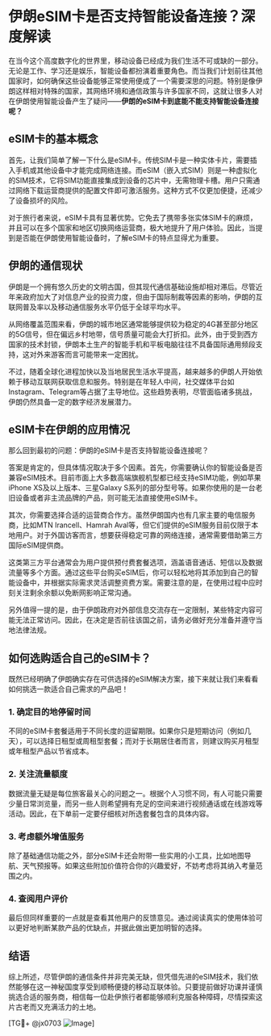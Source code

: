 # 伊朗eSIM卡是否支持智能设备连接？深度解读

在当今这个高度数字化的世界里，移动设备已经成为我们生活不可或缺的一部分。无论是工作、学习还是娱乐，智能设备都扮演着重要角色。而当我们计划前往其他国家时，如何确保这些设备能够正常使用便成了一个需要深思的问题。特别是像伊朗这样相对特殊的国家，其网络环境和通信政策与许多国家不同，这就让很多人对在伊朗使用智能设备产生了疑问——**伊朗的eSIM卡到底能不能支持智能设备连接呢？**

## eSIM卡的基本概念

首先，让我们简单了解一下什么是eSIM卡。传统SIM卡是一种实体卡片，需要插入手机或其他设备中才能完成网络连接。而eSIM（嵌入式SIM）则是一种虚拟化的SIM技术，它将SIM功能直接集成到设备的芯片中，无需物理卡槽。用户只需通过网络下载运营商提供的配置文件即可激活服务。这种方式不仅更加便捷，还减少了设备损坏的风险。

对于旅行者来说，eSIM卡具有显著优势。它免去了携带多张实体SIM卡的麻烦，并且可以在多个国家和地区切换网络运营商，极大地提升了用户体验。因此，当提到是否能在伊朗使用智能设备时，了解eSIM卡的特点显得尤为重要。

## 伊朗的通信现状

伊朗是一个拥有悠久历史的文明古国，但其现代通信基础设施却相对滞后。尽管近年来政府加大了对信息产业的投资力度，但由于国际制裁等因素的影响，伊朗的互联网普及率以及移动通信服务水平仍低于全球平均水平。

从网络覆盖范围来看，伊朗的城市地区通常能够提供较为稳定的4G甚至部分地区的5G信号，但在偏远乡村地带，信号质量可能会大打折扣。此外，由于受到西方国家的技术封锁，伊朗本土生产的智能手机和平板电脑往往不具备国际通用频段支持，这对外来游客而言可能带来一定困扰。

不过，随着全球化进程加快以及当地居民生活水平提高，越来越多的伊朗人开始依赖于移动互联网获取信息和服务。特别是在年轻人中间，社交媒体平台如Instagram、Telegram等占据了主导地位。这些趋势表明，尽管面临诸多挑战，伊朗仍然具备一定的数字经济发展潜力。

## eSIM卡在伊朗的应用情况

那么回到最初的问题：伊朗的eSIM卡是否支持智能设备连接呢？

答案是肯定的，但具体情况取决于多个因素。首先，你需要确认你的智能设备是否兼容eSIM技术。目前市面上大多数高端旗舰机型都已经支持eSIM功能，例如苹果iPhone XS及以上版本、三星Galaxy S系列的部分型号等。如果你使用的是一台老旧设备或者非主流品牌的产品，则可能无法直接使用eSIM卡。

其次，你需要选择合适的运营商合作方。虽然伊朗国内也有几家主要的电信服务商，比如MTN Irancell、Hamrah Aval等，但它们提供的eSIM服务目前仅限于本地用户。对于外国访客而言，想要获得稳定可靠的网络连接，通常需要借助第三方国际eSIM提供商。

这类第三方平台通常会为用户提供预付费套餐选项，涵盖语音通话、短信以及数据流量等多个方面。通过这些平台购买eSIM后，你可以轻松地将其添加到自己的智能设备中，并根据实际需求灵活调整资费方案。需要注意的是，在使用过程中应时刻关注剩余余额以免断网影响正常沟通。

另外值得一提的是，由于伊朗政府对外部信息交流存在一定限制，某些特定内容可能无法正常访问。因此，在决定是否前往该国之前，请务必做好充分准备并遵守当地法律法规。

## 如何选购适合自己的eSIM卡？

既然已经明确了伊朗确实存在可供选择的eSIM解决方案，接下来就让我们来看看如何挑选一款适合自己需求的产品吧！

### 1. 确定目的地停留时间
不同的eSIM卡套餐适用于不同长度的逗留期限。如果你只是短期访问（例如几天），可以选择日租型或周租型套餐；而对于长期居住者而言，则建议购买月租型或年租型产品以节省成本。

### 2. 关注流量额度
数据流量无疑是每位旅客最关心的问题之一。根据个人习惯不同，有人可能只需要少量日常浏览量，而另一些人则希望拥有充足的空间来进行视频通话或在线游戏等活动。因此，在下单前一定要仔细核对所选套餐包含的具体内容。

### 3. 考虑额外增值服务
除了基础通信功能之外，部分eSIM卡还会附带一些实用的小工具，比如地图导航、天气预报等。如果这些附加价值符合你的兴趣爱好，不妨考虑将其纳入考量范围之内。

### 4. 查阅用户评价
最后但同样重要的一点就是查看其他用户的反馈意见。通过阅读真实的使用体验可以更好地判断某款产品的优缺点，并据此做出更加明智的选择。

## 结语

综上所述，尽管伊朗的通信条件并非完美无缺，但凭借先进的eSIM技术，我们依然能够在这一神秘国度享受到顺畅便捷的移动互联体验。只要提前做好功课并谨慎挑选合适的服务商，相信每一位赴伊旅行者都能够顺利克服各种障碍，尽情探索这片古老而又充满活力的土地。

[TG💪+ @jx0703 ![Image](https://github.com/user-attachments/assets/dbca1d08-cadb-493c-b0ec-ad6f7a83f270)]
